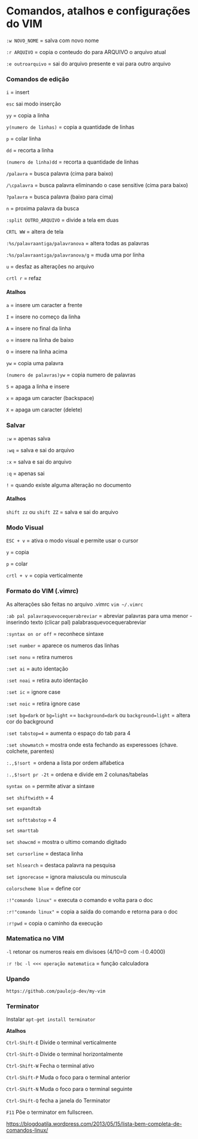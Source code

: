 # Comandos, atalhos e configurações do VIM

`:w NOVO_NOME` = salva com novo nome

`:r ARQUIVO` = copia o conteudo do para ARQUIVO o arquivo atual

`:e outroarquivo` = sai do arquivo presente e vai para outro arquivo

### Comandos de edição

`i` = insert

`esc` sai modo inserção

`yy` = copia a linha

`y(numero de linhas)` = copia a quantidade de linhas

`p` = colar linha 

`dd` = recorta a linha

`(numero de linha)dd` = recorta a quantidade de linhas

`/palavra` = busca palavra (cima para baixo)

`/\cpalavra` = busca palavra eliminando o case sensitive (cima para baixo)

`?palavra` = busca palavra (baixo para cima)

`n` = proxima palavra da busca

`:split OUTRO_ARQUIVO` = divide a tela em duas

`CRTL WW` = altera de tela

`:%s/palavraantiga/palavranova` = altera todas as palavras

`:%s/palavraantiga/palavranova/g` =  muda uma por linha

`u` = desfaz as alterações no arquivo

`crtl r` = refaz

#### Atalhos

`a` = insere um caracter a frente

`I` = insere no começo da linha

`A` = insere no final da linha 

`o` = insere na linha de baixo

`O` = insere na linha acima

`yw` = copia uma palavra

`(numero de palavras)yw` = copia numero de palavras

`S` = apaga a linha e insere

`x` = apaga um caracter (backspace) 

`X` = apaga um caracter (delete) 

### Salvar

`:w` = apenas salva

`:wq` = salva e sai do arquivo

`:x` = salva e sai do arquivo

`:q` = apenas sai

`!` = quando existe alguma alteração no documento

#### Atalhos

`shift zz` ou `shift ZZ` = salva e sai do arquivo

### Modo Visual

`ESC + v` = ativa o modo visual e permite usar o cursor

`y` = copia

`p` = colar

`crtl + v` = copia verticalmente

### Formato do VIM (.vimrc)
As alterações são feitas no arquivo .vimrc `vim ~/.vimrc`

`:ab pal palavraquevocequerabreviar` = abreviar palavras para uma menor - inserindo texto (clicar pal) palabrasquevocequerabreviar

`:syntax on or off` = reconhece sintaxe

`:set number` = aparece os numeros das linhas

`:set nonu` = retira numeros

`:set ai` = auto identação

`:set noai` = retira auto identação

`:set ic` = ignore case

`:set noic` = retira ignore case 

`:set bg=dark` or `bg=light` == `background=dark` ou `background=light` = altera cor do background 

`:set tabstop=4` = aumenta o espaço do tab para 4

`:set showmatch` = mostra onde esta fechando as experessoes (chave. colchete, parentes)

`:.,$!sort `= ordena a lista por ordem alfabetica

`:.,$!sort pr -2t` = ordena e divide em 2 colunas/tabelas

`syntax on` = permite ativar a sintaxe

`set shiftwidth` = 4

`set expandtab`

`set softtabstop` = 4

`set smarttab`

`set showcmd` = mostra o ultimo comando digitado

`set cursorline` = destaca linha

`set hlsearch` = destaca palavra na pesquisa

`set ignorecase` = ignora maiuscula ou minuscula 

`colorscheme blue` = define cor 

`:!"comando linux"` = executa o comando e volta para o doc

`:r!"comando linux"` = copia a saida do comando e retorna para o doc

`:r!pwd` =  copia o caminho da execução

### Matematica no VIM 

`-l` retonar os numeros reais em divisoes (4/10=0 com -l 0.4000)

`:r !bc -l <<< operação matematica` = função calculadora


### Upando

`https://github.com/paulojp-dev/my-vim`

### Terminator

Instalar `apt-get install terminator`

__Atalhos__

`Ctrl-Shift-E` Divide o terminal verticalmente

`Ctrl-Shift-O` Divide o terminal horizontalmente

`Ctrl-Shift-W` Fecha o terminal ativo

`Ctrl-Shift-P` Muda o foco para o terminal anterior

`Ctrl-Shift-N` Muda o foco para o terminal seguinte

`Ctrl-Shift-Q` fecha a janela do Terminator

`F11` Põe o terminator em fullscreen.

https://blogdoatila.wordpress.com/2013/05/15/lista-bem-completa-de-comandos-linux/
